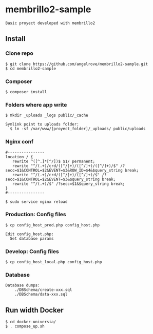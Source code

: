 # membrillo2-sample
    Basic proyect developed with membrillo2


## Install

### Clone repo
    $ git clone https://github.com/angelrove/membrillo2-sample.git
    $ cd membrillo2-sample

### Composer
    $ composer install

### Folders where app write

    $ mkdir _uploads _logs public/_cache

    Symlink point to uploads folder:
      $ ln -sf /var/www/[proyect_folder]/_uploads/ public/uploads

### Nginx conf

    #----------------
    location / {
       rewrite ^([^.]*[^/])$ $1/ permanent;
       rewrite "^/(.+)/crd/([^/]+)/([^/]+)/([^/]+)/$" /?secc=$1&CONTROL=$2&EVENT=$3&ROW_ID=$4&$query_string break;
       rewrite "^/(.+)/crd/([^/]+)/([^/]+)/$" /?secc=$1&CONTROL=$2&EVENT=$3&$query_string break;
       rewrite "^/(.+)/$" /?secc=$1&$query_string break;
    }
    #----------------

    $ sudo service nginx reload

### Production: Config files

    $ cp config_host_prod.php config_host.php

    Edit config_host.php:
      Set database params

### Develop: Config files

    $ cp config_host_local.php config_host.php

### Database

    Database dumps:
        ./DBSchema/create-xxx.sql
        ./DBSchema/data-xxx.sql

## Run width Docker

    $ cd docker-universia/
    $ . compose_up.sh

